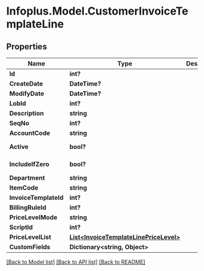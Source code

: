 # Infoplus.Model.CustomerInvoiceTemplateLine
## Properties

Name | Type | Description | Notes
------------ | ------------- | ------------- | -------------
**Id** | **int?** |  | [optional] 
**CreateDate** | **DateTime?** |  | [optional] 
**ModifyDate** | **DateTime?** |  | [optional] 
**LobId** | **int?** |  | 
**Description** | **string** |  | [optional] 
**SeqNo** | **int?** |  | [optional] 
**AccountCode** | **string** |  | [optional] 
**Active** | **bool?** |  | [default to false]
**IncludeIfZero** | **bool?** |  | [default to false]
**Department** | **string** |  | [optional] 
**ItemCode** | **string** |  | [optional] 
**InvoiceTemplateId** | **int?** |  | [optional] 
**BillingRuleId** | **int?** |  | 
**PriceLevelMode** | **string** |  | 
**ScriptId** | **int?** |  | [optional] 
**PriceLevelList** | [**List&lt;InvoiceTemplateLinePriceLevel&gt;**](InvoiceTemplateLinePriceLevel.md) |  | [optional] 
**CustomFields** | **Dictionary&lt;string, Object&gt;** |  | [optional] 

[[Back to Model list]](../README.md#documentation-for-models) [[Back to API list]](../README.md#documentation-for-api-endpoints) [[Back to README]](../README.md)

